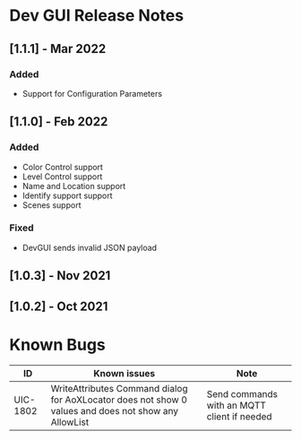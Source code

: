 # Dev GUI Release Notes

## [1.1.1] - Mar 2022

### Added

* Support for Configuration Parameters

## [1.1.0] - Feb 2022

### Added

* Color Control support
* Level Control support
* Name and Location support
* Identify support support
* Scenes support

### Fixed

* DevGUI sends invalid JSON payload

## [1.0.3] - Nov 2021

## [1.0.2] - Oct 2021


# Known Bugs

| ID        | Known issues                                                                                          | Note                                            |
|-----------|-------------------------------------------------------------------------------------------------------|-------------------------------------------------|
| UIC-1802  | WriteAttributes Command dialog for AoXLocator does not show 0 values and does not show any AllowList  | Send commands with an MQTT client if needed     |